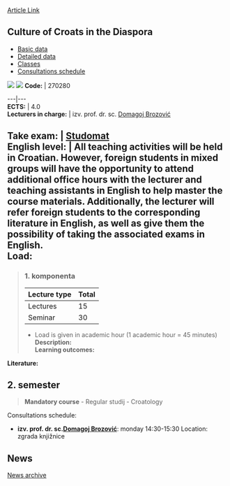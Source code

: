 [Article Link](https://www.fhs.hr/en/course/cocitd_a)

## Culture of Croats in the Diaspora
  * [Basic data](https://www.fhs.hr/en/course/cocitd_a#v1id-523758_120642_1_0 "Basic data")
  * [Detailed data](https://www.fhs.hr/en/course/cocitd_a#v1id-523758_120642_1_1 "Detailed data")
  * [Classes](https://www.fhs.hr/en/course/cocitd_a#v1id-523758_120642_1_2 "Classes")
  * [Consultations schedule](https://www.fhs.hr/en/course/cocitd_a#v1id-523758_120642_1_3 "Consultations schedule")


[![](https://www.fhs.hr/img/flags/gif/hr.gif)](https://www.fhs.hr/predmet/khud_a) [![](https://www.fhs.hr/img/flags/gif/gb.gif)](https://www.fhs.hr/en/course/cocitd_a)
**Code:** |  270280  
  
---|---  
**ECTS:** |  4.0   
**Lecturers in charge:** |  izv. prof. dr. sc. [Domagoj Brozović](https://www.fhs.hr/staff/domagoj.brozovic)   
  
**Take exam:** |  [Studomat](http://www.isvu.hr/studomat)  
**English level:** |  All teaching activities will be held in Croatian. However, foreign students in mixed groups will have the opportunity to attend additional office hours with the lecturer and teaching assistants in English to help master the course materials. Additionally, the lecturer will refer foreign students to the corresponding literature in English, as well as give them the possibility of taking the associated exams in English.   
**Load:**  
---  
> ### 1. komponenta
> | Lecture type | Total  
> ---|---  
> Lectures | 15  
> Seminar | 30  
> * Load is given in academic hour (1 academic hour = 45 minutes)   
**Description:**  
> **Learning outcomes:**  

  
**Literature:**  

  
**2. semester**  
---  
> **Mandatory course** - Regular studij - Croatology  
>   
Consultations schedule: 
  * **izv. prof. dr. sc.[Domagoj Brozović](https://www.fhs.hr/staff/domagoj.brozovic)**: 
monday 14:30-15:30
Location: zgrada knjižnice 


## News
[News archive](https://www.fhs.hr/en/course/cocitd_a?@=21ndk#news_124894 "News archive")
